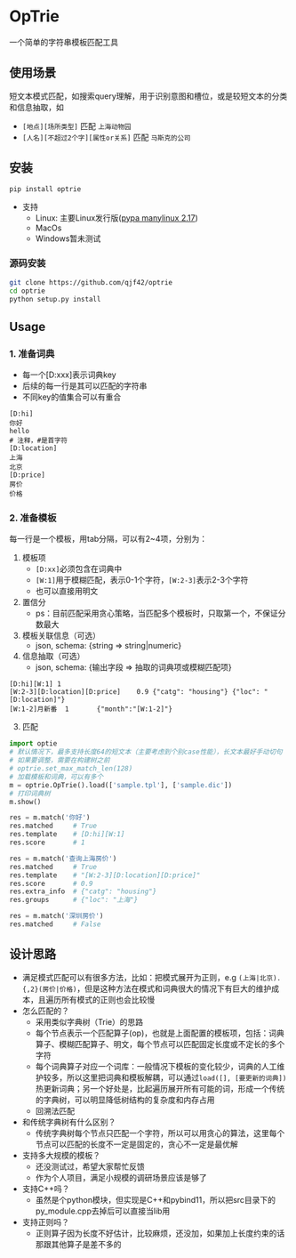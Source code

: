 # OpTrie
一个简单的字符串模板匹配工具

## 使用场景
短文本模式匹配，如搜索query理解，用于识别意图和槽位，或是较短文本的分类和信息抽取，如
- `[地点][场所类型]` 匹配 `上海动物园`
- `[人名][不超过2个字][属性or关系]` 匹配 `马斯克的公司`


## 安装
`pip install optrie`
- 支持
    - Linux: 主要Linux发行版([pypa manylinux 2.17](https://github.com/pypa/manylinux))
    - MacOs
    - Windows暂未测试

### 源码安装
```bash
git clone https://github.com/qjf42/optrie
cd optrie
python setup.py install
```

## Usage
### 1. 准备词典
- 每一个[D:xxx]表示词典key
- 后续的每一行是其可以匹配的字符串
- 不同key的值集合可以有重合

```
[D:hi]
你好
hello
# 注释，#是首字符
[D:location]
上海
北京
[D:price]
房价
价格
```

### 2. 准备模板
每一行是一个模板，用tab分隔，可以有2~4项，分别为：
1. 模板项
    - `[D:xx]`必须包含在词典中
    - `[W:1]`用于模糊匹配，表示0-1个字符，`[W:2-3]`表示2-3个字符
    - 也可以直接用明文
2. 置信分
    - ps：目前匹配采用贪心策略，当匹配多个模板时，只取第一个，不保证分数最大
3. 模板关联信息（可选）
    - json, schema: {string => string|numeric}
4. 信息抽取（可选）
    - json, schema: {输出字段 => 抽取的词典项或模糊匹配项}

```
[D:hi][W:1]	1
[W:2-3][D:location][D:price]	0.9	{"catg": "housing"}	{"loc": "[D:location]"}
[W:1-2]月新番	1		{"month":"[W:1-2]"}
```

3. 匹配
```python
import optie
# 默认情况下，最多支持长度64的短文本（主要考虑到个别case性能），长文本最好手动切句
# 如果要调整，需要在构建树之前
# optrie.set_max_match_len(128)
# 加载模板和词典，可以有多个
m = optrie.OpTrie().load(['sample.tpl'], ['sample.dic'])
# 打印词典树
m.show()

res = m.match('你好')
res.matched     # True
res.template    # [D:hi][W:1]
res.score       # 1

res = m.match('查询上海房价')
res.matched     # True 
res.template    # "[W:2-3][D:location][D:price]"
res.score       # 0.9
res.extra_info  # {"catg": "housing"}
res.groups      # {"loc": "上海"}

res = m.match('深圳房价')
res.matched     # False
```

## 设计思路
- 满足模式匹配可以有很多方法，比如：把模式展开为正则，e.g `(上海|北京).{,2}(房价|价格)`，但是这种方法在模式和词典很大的情况下有巨大的维护成本，且遍历所有模式的正则也会比较慢
- 怎么匹配的？
    - 采用类似字典树（Trie）的思路
    - 每个节点表示一个匹配算子(op)，也就是上面配置的模板项，包括：词典算子、模糊匹配算子、明文，每个节点可以匹配固定长度或不定长的多个字符
    - 每个词典算子对应一个词库：一般情况下模板的变化较少，词典的人工维护较多，所以这里把词典和模板解耦，可以通过`load([], [要更新的词典])`热更新词典；另一个好处是，比起遍历展开所有可能的词，形成一个传统的字典树，可以明显降低树结构的复杂度和内存占用
    - 回溯法匹配
- 和传统字典树有什么区别？
    - 传统字典树每个节点只匹配一个字符，所以可以用贪心的算法，这里每个节点可以匹配的长度不一定是固定的，贪心不一定是最优解
- 支持多大规模的模板？
    - 还没测试过，希望大家帮忙反馈
    - 作为个人项目，满足小规模的调研场景应该是够了
- 支持C++吗？
    - 虽然是个python模块，但实现是C++和pybind11，所以把src目录下的py_module.cpp去掉后可以直接当lib用
- 支持正则吗？
    - 正则算子因为长度不好估计，比较麻烦，还没加，如果加上长度约束的话那跟其他算子是差不多的